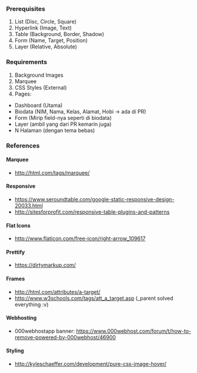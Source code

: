 ### Prerequisites

1. List (Disc, Circle, Square)
2. Hyperlink (Image, Text)
3. Table (Background, Border, Shadow)
4. Form (Name, Target, Position)
6. Layer (Relative, Absolute)

### Requirements

1. Background Images
2. Marquee
3. CSS Styles (External)
4. Pages:
- Dashboard (Utama)
- Biodata (NIM, Nama, Kelas, Alamat, Hobi -> ada di PR)
- Form (Mirip field-nya seperti di biodata)
- Layer (ambil yang dari PR kemarin juga)
- N Halaman (dengan tema bebas)

### References
#### Marquee
- http://html.com/tags/marquee/

#### Responsive
- https://www.seroundtable.com/google-static-responsive-design-20033.html
- http://sitesforprofit.com/responsive-table-plugins-and-patterns

#### Flat Icons
- http://www.flaticon.com/free-icon/right-arrow_109617

#### Prettify
- https://dirtymarkup.com/

#### Frames
- http://html.com/attributes/a-target/
- http://www.w3schools.com/tags/att_a_target.asp (_parent solved everything :v)

#### Webhosting
- 000webhostapp banner: https://www.000webhost.com/forum/t/how-to-remove-powered-by-000webhost/46900

#### Styling
- http://kyleschaeffer.com/development/pure-css-image-hover/